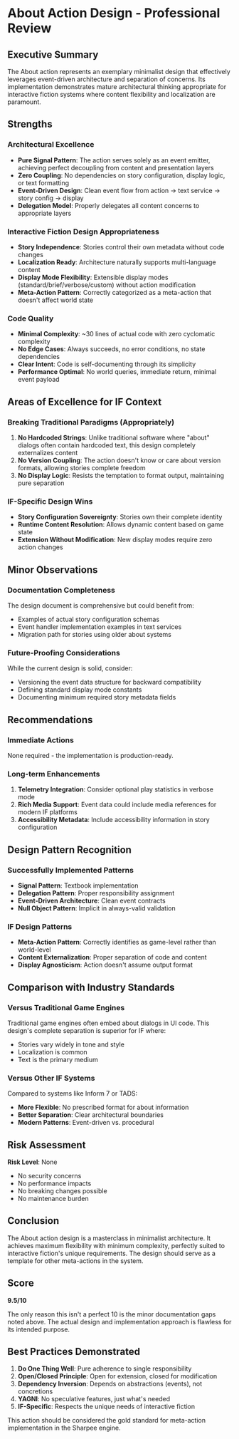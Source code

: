 # About Action Design - Professional Review

## Executive Summary
The About action represents an exemplary minimalist design that effectively leverages event-driven architecture and separation of concerns. Its implementation demonstrates mature architectural thinking appropriate for interactive fiction systems where content flexibility and localization are paramount.

## Strengths

### Architectural Excellence
- **Pure Signal Pattern**: The action serves solely as an event emitter, achieving perfect decoupling from content and presentation layers
- **Zero Coupling**: No dependencies on story configuration, display logic, or text formatting
- **Event-Driven Design**: Clean event flow from action → text service → story config → display
- **Delegation Model**: Properly delegates all content concerns to appropriate layers

### Interactive Fiction Design Appropriateness
- **Story Independence**: Stories control their own metadata without code changes
- **Localization Ready**: Architecture naturally supports multi-language content
- **Display Mode Flexibility**: Extensible display modes (standard/brief/verbose/custom) without action modification
- **Meta-Action Pattern**: Correctly categorized as a meta-action that doesn't affect world state

### Code Quality
- **Minimal Complexity**: ~30 lines of actual code with zero cyclomatic complexity
- **No Edge Cases**: Always succeeds, no error conditions, no state dependencies
- **Clear Intent**: Code is self-documenting through its simplicity
- **Performance Optimal**: No world queries, immediate return, minimal event payload

## Areas of Excellence for IF Context

### Breaking Traditional Paradigms (Appropriately)
1. **No Hardcoded Strings**: Unlike traditional software where "about" dialogs often contain hardcoded text, this design completely externalizes content
2. **No Version Coupling**: The action doesn't know or care about version formats, allowing stories complete freedom
3. **No Display Logic**: Resists the temptation to format output, maintaining pure separation

### IF-Specific Design Wins
- **Story Configuration Sovereignty**: Stories own their complete identity
- **Runtime Content Resolution**: Allows dynamic content based on game state
- **Extension Without Modification**: New display modes require zero action changes

## Minor Observations

### Documentation Completeness
The design document is comprehensive but could benefit from:
- Examples of actual story configuration schemas
- Event handler implementation examples in text services
- Migration path for stories using older about systems

### Future-Proofing Considerations
While the current design is solid, consider:
- Versioning the event data structure for backward compatibility
- Defining standard display mode constants
- Documenting minimum required story metadata fields

## Recommendations

### Immediate Actions
None required - the implementation is production-ready.

### Long-term Enhancements
1. **Telemetry Integration**: Consider optional play statistics in verbose mode
2. **Rich Media Support**: Event data could include media references for modern IF platforms
3. **Accessibility Metadata**: Include accessibility information in story configuration

## Design Pattern Recognition

### Successfully Implemented Patterns
- **Signal Pattern**: Textbook implementation
- **Delegation Pattern**: Proper responsibility assignment
- **Event-Driven Architecture**: Clean event contracts
- **Null Object Pattern**: Implicit in always-valid validation

### IF Design Patterns
- **Meta-Action Pattern**: Correctly identifies as game-level rather than world-level
- **Content Externalization**: Proper separation of code and content
- **Display Agnosticism**: Action doesn't assume output format

## Comparison with Industry Standards

### Versus Traditional Game Engines
Traditional game engines often embed about dialogs in UI code. This design's complete separation is superior for IF where:
- Stories vary widely in tone and style
- Localization is common
- Text is the primary medium

### Versus Other IF Systems
Compared to systems like Inform 7 or TADS:
- **More Flexible**: No prescribed format for about information
- **Better Separation**: Clear architectural boundaries
- **Modern Patterns**: Event-driven vs. procedural

## Risk Assessment
**Risk Level**: None
- No security concerns
- No performance impacts
- No breaking changes possible
- No maintenance burden

## Conclusion
The About action design is a masterclass in minimalist architecture. It achieves maximum flexibility with minimum complexity, perfectly suited to interactive fiction's unique requirements. The design should serve as a template for other meta-actions in the system.

## Score
**9.5/10**

The only reason this isn't a perfect 10 is the minor documentation gaps noted above. The actual design and implementation approach is flawless for its intended purpose.

## Best Practices Demonstrated
1. **Do One Thing Well**: Pure adherence to single responsibility
2. **Open/Closed Principle**: Open for extension, closed for modification
3. **Dependency Inversion**: Depends on abstractions (events), not concretions
4. **YAGNI**: No speculative features, just what's needed
5. **IF-Specific**: Respects the unique needs of interactive fiction

This action should be considered the gold standard for meta-action implementation in the Sharpee engine.